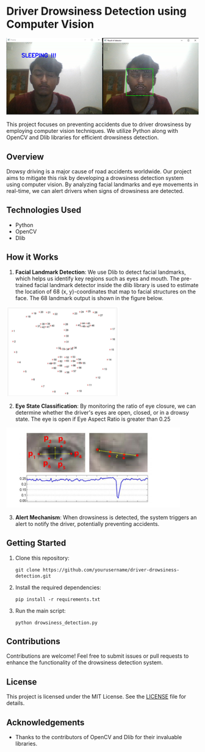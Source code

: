 # Driver Drowsiness Detection using Computer Vision

![Drowsiness Detection](https://github.com/LookOutForMe/DriveGuard-Driver-Drowsiness-Detection-System/blob/main/Screenshots/face_detector.png)

This project focuses on preventing accidents due to driver drowsiness by employing computer vision techniques. We utilize Python along with OpenCV and Dlib libraries for efficient drowsiness detection.

## Overview

Drowsy driving is a major cause of road accidents worldwide. Our project aims to mitigate this risk by developing a drowsiness detection system using computer vision. By analyzing facial landmarks and eye movements in real-time, we can alert drivers when signs of drowsiness are detected.

## Technologies Used

- Python
- OpenCV
- Dlib

## How it Works

1. **Facial Landmark Detection**: We use Dlib to detect facial landmarks, which helps us identify key regions such as eyes and mouth. The pre-trained facial landmark detector inside the dlib library is used to estimate  the location of 68 (x, y)-coordinates that map to facial structures on the face. The 68  landmark output is shown in the figure below.
<img src="https://github.com/LookOutForMe/DriveGuard-Driver-Drowsiness-Detection-System/blob/main/Screenshots/face.png">

2. **Eye State Classification**: By monitoring the ratio of eye closure, we can determine whether the driver's eyes are open, closed, or in a drowsy state. The eye is open if Eye Aspect Ratio is greater than 0.25
<img src="https://github.com/LookOutForMe/DriveGuard-Driver-Drowsiness-Detection-System/blob/main/Screenshots/eye.png">

3. **Alert Mechanism**: When drowsiness is detected, the system triggers an alert to notify the driver, potentially preventing accidents.

## Getting Started

1. Clone this repository:

    ```
    git clone https://github.com/yourusername/driver-drowsiness-detection.git
    ```

2. Install the required dependencies:

    ```
    pip install -r requirements.txt
    ```

3. Run the main script:

    ```
    python drowsiness_detection.py
    ```

## Contributions

Contributions are welcome! Feel free to submit issues or pull requests to enhance the functionality of the drowsiness detection system.

## License

This project is licensed under the MIT License. See the [LICENSE](LICENSE) file for details.

## Acknowledgements

- Thanks to the contributors of OpenCV and Dlib for their invaluable libraries.
